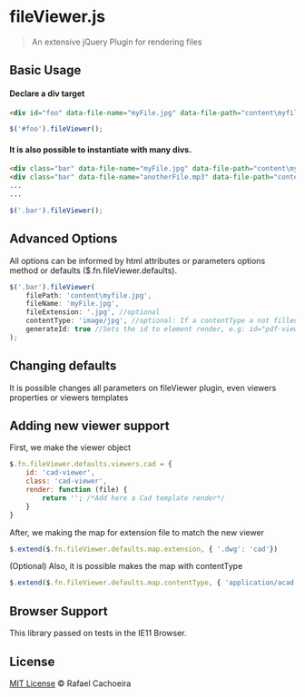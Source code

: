 # fileViewer.js

> An extensive jQuery Plugin for rendering files

## Basic Usage

#### Declare a div target

```html
<div id="foo" data-file-name="myFile.jpg" data-file-path="content\myfile.jpg" data-file-contenttype="image/jpg"></div>
```

```js
$('#foo').fileViewer();
```

#### It is also possible to instantiate with many divs.


```html
<div class="bar" data-file-name="myFile.jpg" data-file-path="content\myfile.jpg" data-file-contenttype="image/jpg"></div>
<div class="bar" data-file-name="anotherFile.mp3" data-file-path="content\anotherFile.mp3" data-file-contenttype="audio/mpeg"></div>
...
...
```

```js
$('.bar').fileViewer();
```


## Advanced Options

All options can be informed by html attributes or parameters options method or defaults ($.fn.fileViewer.defaults).

```js
$('.bar').fileViewer(
    filePath: 'content\myfile.jpg',
    fileName: 'myFile.jpg', 
    fileExtension: '.jpg', //optional
    contentType: 'image/jpg', //optional: If a contentType a not filled, it will be discovered by fileExtension
    generateId: true //Sets the id to element render, e.g: id="pdf-viewer"
);
```

## Changing defaults

It is possible changes all parameters on fileViewer plugin, even viewers properties or viewers templates


## Adding new viewer support

First, we make the viewer object

```js
$.fn.fileViewer.defaults.viewers.cad = {
    id: 'cad-viewer',
    class: 'cad-viewer',
    render: function (file) {
        return ''; /*Add here a Cad template render*/
    }
}
```

After, we making the map for extension file to match the new viewer
```js
$.extend($.fn.fileViewer.defaults.map.extension, { '.dwg': 'cad'}) 
```

(Optional) Also, it is possible makes the map with contentType
```js
$.extend($.fn.fileViewer.defaults.map.contentType, { 'application/acad': 'cad'}) 
```

## Browser Support

This library passed on tests in the IE11 Browser.

## License

[MIT License](https://github.com/raafacachoeira/jquery-file-viewer/blob/main/LICENSE) © Rafael Cachoeira
